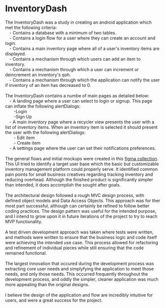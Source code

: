 # InventoryDash
The InventoryDash was a study in creating an android application which met the following criteria:
<br>&emsp;- Contains a database with a minimum of two tables.
<br>&emsp;- Contains a login flow for a user where they can create an account and login.
<br>&emsp;- Contains a main inventory page where all of a user's inventory items are displayed.
<br>&emsp;- Contains a mechanism through which users can add an item to inventory.
<br>&emsp;- Contains a mechanism through which a user can increment or deincrement an inventory's qoh.
<br>&emsp;- Contains a mechanism through which the application can notify the user if inventory of an item has decreased to 0.
<br>
<br>The InventoryDash contains a numbe of main pages as detailed below:
<br>&emsp;- A landing page where a user can select to login or signup. This page can inflate the following alertDialogs:
<br>&emsp;&emsp;-Login
<br>&emsp;&emsp;-Sign Up
<br>&emsp;- A main inventory page where a recycler view presents the user with a list of inventory items. When an inventory item is selected it should present the user with the following alertDialogs:
<br>&emsp;&emsp;- Edit item
<br>&emsp;&emsp;- Create item
<br>&emsp;- A settings page where the user can set their notifications preferences.
<br>
<br> The general flows and initial mockups were created in this <a href="https://www.figma.com/files/project/83955400/InTrack?fuid=1212542451502772704">figma collection</a>. 
This UI tried to identify a target user base which the basic but customizable inventory management platform could properly serve.
It identified common pain points for small business creatives regarding tracking inventory and reducing overhead. 
Although the finished product is significantly simpler than intended, it does accomplish the sought after goals.
<br>
<br> The architectural design followed a rough MVC design process, with defined object models and Data Access Objects. 
This approach was for ther most part successful, although can certainly be refined to follow better coding practices. 
The design pattern was useful for the intended purpose, and I intend to grow upon it in future iterations of the project to try to reach MVP functionality.
<br> 
<br>A test driven development approach was taken where tests were written, and methods were written to ensure that the business logic and code itself were achieving the intended use case.
This process allowed for refactoring and refinement of individual pieces while still ensuring that the code remained functional.
<br>
<br>The largest innovation that occured during the development process was extracting core user needs and simplyfying the application to meet those needs, and only those needs.
This occurred frequently throughout the development process, and oddly the simpler, cleaner application was much more appealing than the original designs. 
<br>
<br>I believe the design of the application and flow are incredibly intuitive for users, and were a great success for the project. 
